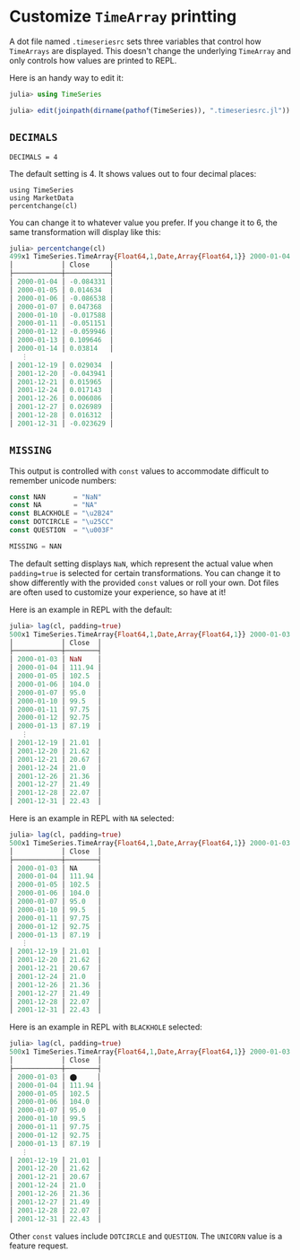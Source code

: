 # Customize `TimeArray` printting

A dot file named `.timeseriesrc` sets three variables that control how
`TimeArrays` are displayed. This doesn't change the underlying `TimeArray`
and only controls how values are printed to REPL.

Here is an handy way to edit it:

```julia
julia> using TimeSeries

julia> edit(joinpath(dirname(pathof(TimeSeries)), ".timeseriesrc.jl"))
```

## `DECIMALS`

`DECIMALS = 4`

The default setting is 4. It shows values out to four decimal places:

```@repl
using TimeSeries
using MarketData
percentchange(cl)
```

You can change it to whatever value you prefer. If you change it to 6,
the same transformation will display like this:

```julia
julia> percentchange(cl)
499x1 TimeSeries.TimeArray{Float64,1,Date,Array{Float64,1}} 2000-01-04 to 2001-12-31
│            │ Close     │
├────────────┼───────────┤
│ 2000-01-04 │ -0.084331 │
│ 2000-01-05 │ 0.014634  │
│ 2000-01-06 │ -0.086538 │
│ 2000-01-07 │ 0.047368  │
│ 2000-01-10 │ -0.017588 │
│ 2000-01-11 │ -0.051151 │
│ 2000-01-12 │ -0.059946 │
│ 2000-01-13 │ 0.109646  │
│ 2000-01-14 │ 0.03814   │
   ⋮
│ 2001-12-19 │ 0.029034  │
│ 2001-12-20 │ -0.043941 │
│ 2001-12-21 │ 0.015965  │
│ 2001-12-24 │ 0.017143  │
│ 2001-12-26 │ 0.006086  │
│ 2001-12-27 │ 0.026989  │
│ 2001-12-28 │ 0.016312  │
│ 2001-12-31 │ -0.023629 │
```

## `MISSING`

This output is controlled with `const` values to accommodate difficult to
remember unicode numbers:

```julia
const NAN       = "NaN"
const NA        = "NA"
const BLACKHOLE = "\u2B24"
const DOTCIRCLE = "\u25CC"
const QUESTION  = "\u003F"

MISSING = NAN
```

The default setting displays `NaN`, which represent the actual value
when `padding=true` is selected for certain transformations. You can
change it to show differently with the provided `const` values or roll
your own. Dot files are often used to customize your experience, so have
at it!

Here is an example in REPL with the default:

```julia
julia> lag(cl, padding=true)
500x1 TimeSeries.TimeArray{Float64,1,Date,Array{Float64,1}} 2000-01-03 to 2001-12-31
│            │ Close  │
├────────────┼────────┤
│ 2000-01-03 │ NaN    │
│ 2000-01-04 │ 111.94 │
│ 2000-01-05 │ 102.5  │
│ 2000-01-06 │ 104.0  │
│ 2000-01-07 │ 95.0   │
│ 2000-01-10 │ 99.5   │
│ 2000-01-11 │ 97.75  │
│ 2000-01-12 │ 92.75  │
│ 2000-01-13 │ 87.19  │
   ⋮
│ 2001-12-19 │ 21.01  │
│ 2001-12-20 │ 21.62  │
│ 2001-12-21 │ 20.67  │
│ 2001-12-24 │ 21.0   │
│ 2001-12-26 │ 21.36  │
│ 2001-12-27 │ 21.49  │
│ 2001-12-28 │ 22.07  │
│ 2001-12-31 │ 22.43  │
```

Here is an example in REPL with `NA` selected:

```julia
julia> lag(cl, padding=true)
500x1 TimeSeries.TimeArray{Float64,1,Date,Array{Float64,1}} 2000-01-03 to 2001-12-31
│            │ Close  │
├────────────┼────────┤
│ 2000-01-03 │ NA     │
│ 2000-01-04 │ 111.94 │
│ 2000-01-05 │ 102.5  │
│ 2000-01-06 │ 104.0  │
│ 2000-01-07 │ 95.0   │
│ 2000-01-10 │ 99.5   │
│ 2000-01-11 │ 97.75  │
│ 2000-01-12 │ 92.75  │
│ 2000-01-13 │ 87.19  │
   ⋮
│ 2001-12-19 │ 21.01  │
│ 2001-12-20 │ 21.62  │
│ 2001-12-21 │ 20.67  │
│ 2001-12-24 │ 21.0   │
│ 2001-12-26 │ 21.36  │
│ 2001-12-27 │ 21.49  │
│ 2001-12-28 │ 22.07  │
│ 2001-12-31 │ 22.43  │
```

Here is an example in REPL with `BLACKHOLE` selected:

```julia
julia> lag(cl, padding=true)
500x1 TimeSeries.TimeArray{Float64,1,Date,Array{Float64,1}} 2000-01-03 to 2001-12-31
│            │ Close  │
├────────────┼────────┤
│ 2000-01-03 │ ⬤     │
│ 2000-01-04 │ 111.94 │
│ 2000-01-05 │ 102.5  │
│ 2000-01-06 │ 104.0  │
│ 2000-01-07 │ 95.0   │
│ 2000-01-10 │ 99.5   │
│ 2000-01-11 │ 97.75  │
│ 2000-01-12 │ 92.75  │
│ 2000-01-13 │ 87.19  │
   ⋮
│ 2001-12-19 │ 21.01  │
│ 2001-12-20 │ 21.62  │
│ 2001-12-21 │ 20.67  │
│ 2001-12-24 │ 21.0   │
│ 2001-12-26 │ 21.36  │
│ 2001-12-27 │ 21.49  │
│ 2001-12-28 │ 22.07  │
│ 2001-12-31 │ 22.43  │
```

Other `const` values include `DOTCIRCLE` and `QUESTION`.
The `UNICORN` value is a feature request.
